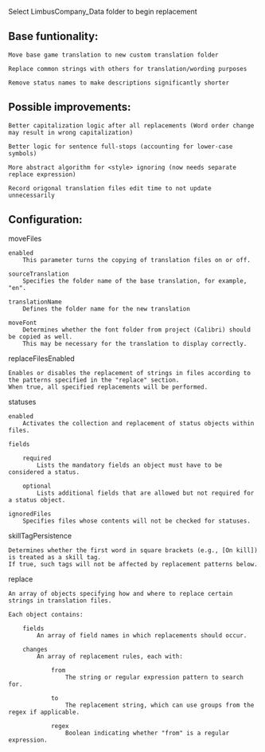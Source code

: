Select LimbusCompany_Data folder to begin replacement

## Base funtionality:

	Move base game translation to new custom translation folder

 	Replace common strings with others for translation/wording purposes

  	Remove status names to make descriptions significantly shorter 



## Possible improvements:

	Better capitalization logic after all replacements (Word order change may result in wrong capitalization)
 
	Better logic for sentence full-stops (accounting for lower-case symbols)
 
	More abstract algorithm for <style> ignoring (now needs separate replace expression)

    Record origonal translation files edit time to not update unnecessarily


## Configuration:

moveFiles

    enabled
        This parameter turns the copying of translation files on or off.

    sourceTranslation
        Specifies the folder name of the base translation, for example, "en".

    translationName
        Defines the folder name for the new translation

    moveFont
        Determines whether the font folder from project (Calibri) should be copied as well.
        This may be necessary for the translation to display correctly.

replaceFilesEnabled

    Enables or disables the replacement of strings in files according to the patterns specified in the "replace" section.
    When true, all specified replacements will be performed.

statuses

    enabled
        Activates the collection and replacement of status objects within files.

    fields

        required
            Lists the mandatory fields an object must have to be considered a status.

        optional
            Lists additional fields that are allowed but not required for a status object.

    ignoredFiles
        Specifies files whose contents will not be checked for statuses.

skillTagPersistence

    Determines whether the first word in square brackets (e.g., [On kill]) is treated as a skill tag.
    If true, such tags will not be affected by replacement patterns below.

replace

    An array of objects specifying how and where to replace certain strings in translation files.

    Each object contains:

        fields
            An array of field names in which replacements should occur.

        changes
            An array of replacement rules, each with:

                from
                    The string or regular expression pattern to search for.

                to
                    The replacement string, which can use groups from the regex if applicable.

                regex
                    Boolean indicating whether "from" is a regular expression.
